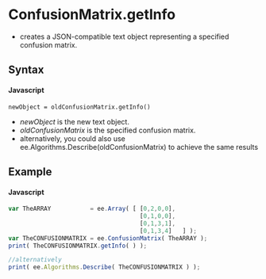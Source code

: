 # ConfusionMatrix.getInfo
- creates a JSON-compatible text object representing a specified confusion matrix.
       
## Syntax

#### Javascript

```
newObject = oldConfusionMatrix.getInfo()
```
- *newObject* is the new text object.
- *oldConfusionMatrix* is the specified confusion matrix.
- alternatively, you could also use ee.Algorithms.Describe(oldConfusionMatrix) to achieve the same results

## Example

#### Javascript
```javascript
var TheARRAY           = ee.Array( [ [0,2,0,0],  
                                     [0,1,0,0],  
                                     [0,1,3,1], 
                                     [0,1,3,4]   ] ); 
var TheCONFUSIONMATRIX = ee.ConfusionMatrix( TheARRAY ); 
print( TheCONFUSIONMATRIX.getInfo( ) ); 

//alternatively
print( ee.Algorithms.Describe( TheCONFUSIONMATRIX ) ); 

```
